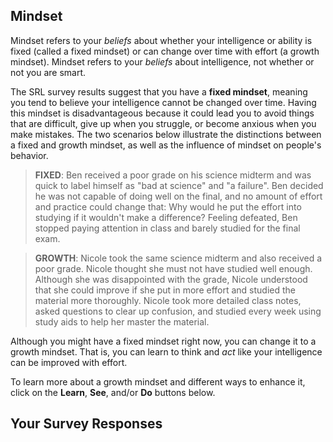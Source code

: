 ## Mindset

Mindset refers to your *beliefs* about whether your intelligence or ability is fixed (called a fixed mindset) or can change over time with effort (a growth mindset). Mindset refers to your *beliefs* about intelligence, not whether or not you are smart. 

The SRL survey results suggest that you have a **fixed mindset**, meaning you tend to believe your intelligence cannot be changed over time. Having this mindset is disadvantageous because it could lead you to avoid things that are difficult, give up when you struggle, or become anxious when you make mistakes. The two scenarios below illustrate the distinctions between a fixed and growth mindset, as well as the influence of mindset on people's behavior.

> **FIXED**: Ben received a poor grade on his science midterm and was quick to label himself as "bad at science" and "a failure". Ben decided he was not capable of doing well on the final, and no amount of effort and practice could change that: Why would he put the effort into studying if it wouldn't make a difference? Feeling defeated, Ben stopped paying attention in class and barely studied for the final exam. 

> **GROWTH**: Nicole took the same science midterm and also received a poor grade. Nicole thought she must not have studied well enough. Although she was disappointed with the grade, Nicole understood that she could improve if she put in more effort and studied the material more thoroughly. Nicole took more detailed class notes, asked questions to clear up confusion, and studied every week using study aids to help her master the material. 

Although you might have a fixed mindset right now, you can change it to a growth mindset. That is, you can learn to think and *act* like your intelligence can be improved with effort. 

To learn more about a growth mindset and different ways to enhance it, click on the **Learn**, **See**, and/or **Do** buttons below. 

## Your Survey Responses
